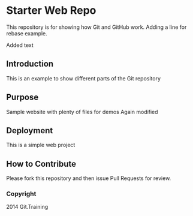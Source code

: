# Starter Web Repo

This repository is for showing how Git and GitHub work. Adding a line for rebase example.

Added text

## Introduction

This is an example to show different parts of the Git repository

## Purpose

Sample website with plenty of files for demos
Again modified

## Deployment

This is a simple web project

## How to Contribute

Please fork this repository and then issue Pull Requests for review.

### Copyright

2014 Git.Training